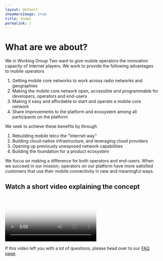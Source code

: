 ```yaml
---
layout: default
showHeroImage: true
title: Index
permalink: /
---
```


# What are we about?

We in Working Group Two want to give mobile operators the innovation capacity of Internet players. 
We work to provide the following advantages to mobile operators
1. Getting mobile core networks to work across radio networks and geographies
2. Making the mobile core network open, accessible and programmable for developers, operators and end-users
3. Making it easy and affordable to start and operate a mobile core network
4. Share improvements to the platform and ecosystem among all participants on the platform 

We seek to achieve these benefits by through 
1. Rebuilding mobile telco the "Internet way" 
2. Building cloud-native infrastructure, and leveraging cloud providers
3. Opening up previously unexposed network capabilities
4. Building the foundation for a product ecosystem

We focus on making a difference for both operators and end-users. 
When we succeed in our mission, operators on our platform have more satisfied 
customers that use their mobile connectivity in new and meaningful ways. 

## Watch a short video explaining the concept
<div class="video-border">
    <video controls poster="/img/video-poster.jpg">
    <source src="/video/promo.mp4" type="video/mp4">
        Your browser does not support HTML5 video players.
    </video>
</div>

If this video left you with a lot of questions, please head over to our [FAQ page](/faq).
